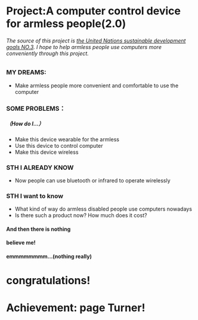# Project:A computer control device for armless people(2.0)
###### The source of this project is [the United Nations sustainable development goals NO.3](https://www.un.org/sustainabledevelopment/zh/health/). I hope to help armless people use computers more conveniently through this project.

### MY DREAMS:
* Make armless people more convenient and comfortable to use the computer

### SOME PROBLEMS：  
##### （How do I...）
* Make this device wearable for the armless
* Use this device to control computer
* Make this device wireless

### STH I ALREADY KNOW
* Now people can use bluetooth or infrared to operate wirelessly

### STH I want to know
* What kind of way do armless disabled people use computers nowadays
* Is there such a product now? How much does it cost?


#### And then there is nothing























#### believe me!





































#### emmmmmmmm...(nothing really)











































# congratulations! 

# Achievement: page Turner!
